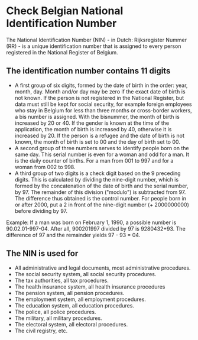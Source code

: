 # Check Belgian National Identification Number

The National Identification Number (NIN) - in Dutch: Rijksregister Nummer (RR) - is a unique identification number that is assigned to every person registered in the National Register of Belgium.

## The identification number contains 11 digits

- A first group of six digits, formed by the date of birth in the order: year, month, day. Month and/or day may be zero if the exact date of birth is not known. If the person is not registered in the National Register, but data must still be kept for social security, for example foreign employees who stay in Belgium for less than three months or cross-border workers, a bis number is assigned. With the bisnummer, the month of birth is increased by 20 or 40. If the gender is known at the time of the application, the month of birth is increased by 40, otherwise it is increased by 20. If the person is a refugee and the date of birth is not known, the month of birth is set to 00 and the day of birth set to 00.
- A second group of three numbers serves to identify people born on the same day. This serial number is even for a woman and odd for a man. It is the daily counter of births. For a man from 001 to 997 and for a woman from 002 to 998.
- A third group of two digits is a check digit based on the 9 preceding digits. This is calculated by dividing the nine-digit number, which is formed by the concatenation of the date of birth and the serial number, by 97. The remainder of this division ("modulo") is subtracted from 97. The difference thus obtained is the control number. For people born in or after 2000, put a 2 in front of the nine-digit number (+ 2000000000) before dividing by 97.

Example: If a man was born on February 1, 1990, a possible number is 90.02.01-997-04. After all, 900201997 divided by 97 is 9280432+93. The difference of 97 and the remainder yields 97 - 93 = 04.

## The NIN is used for

- All administrative and legal documents, most administrative procedures.
- The social security system, all social security procedures.
- The tax authorities, all tax procedures.
- The health insurance system, all health insurance procedures
- The pension system, all pension procedures.
- The employment system, all employment procedures.
- The education system, all education procedures.
- The police, all police procedures.
- The military, all military procedures.
- The electoral system, all electoral procedures.
- The civil registry, etc.
